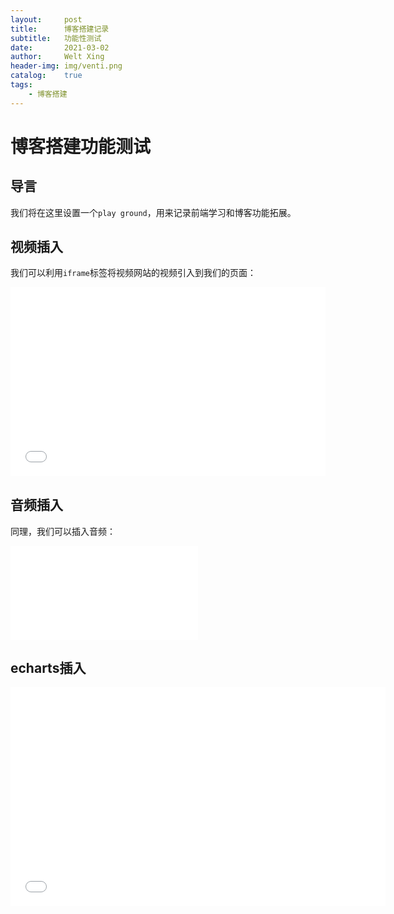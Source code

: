 ```yaml
---
layout:     post
title:      博客搭建记录
subtitle:   功能性测试
date:       2021-03-02
author:     Welt Xing
header-img: img/venti.png
catalog:    true
tags:
    - 博客搭建
---
```


# 博客搭建功能测试

## 导言

我们将在这里设置一个`play ground`，用来记录前端学习和博客功能拓展。

## 视频插入

我们可以利用`iframe`标签将视频网站的视频引入到我们的页面：

<div style="position: relative; padding: 30% 45%;">
    <iframe style="position: absolute; width: 100%; height: 100%; left: 0; top: 0;" 
        src="//player.bilibili.com/player.html?aid=712909579&bvid=BV1hD4y1X7Rm&cid=260231284&page=1" 
        scrolling="no" 
        border="0" 
        frameborder="no" 
        framespacing="0" 
        allowfullscreen="true">
    </iframe>
</div>

## 音频插入

同理，我们可以插入音频：

<iframe src="/file/陈致逸,HOYO-MiX - Letter From Ajax 埃阿斯的回信.mp3" 
        frameborder="no">
</iframe>

## echarts插入

<div>
    <iframe src="/file/render.html" 
        scrolling="no" 
        allowfullscreen="true" 
        width="600" 
        height="350" 
        frameborder="no">
    </iframe>
</div>